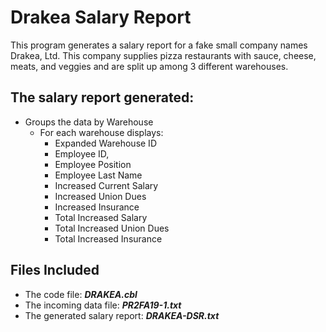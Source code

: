 # Drakea Salary Report 

This program generates a salary report for a fake small company names Drakea, Ltd. This company supplies pizza restaurants with sauce, cheese, meats, and veggies and are split up among 3 different warehouses. 

## The salary report generated:  
* Groups the data by Warehouse
    * For each warehouse displays:
        * Expanded Warehouse ID
        * Employee ID,
        * Employee Position
        * Employee Last Name
        * Increased Current Salary 
        * Increased Union Dues
        * Increased Insurance
        * Total Increased Salary
        * Total Increased Union Dues
        * Total Increased Insurance
        
## Files Included
* The code file: **_DRAKEA.cbl_** 
* The incoming data file: **_PR2FA19-1.txt_**
* The generated salary report: **_DRAKEA-DSR.txt_**
  
